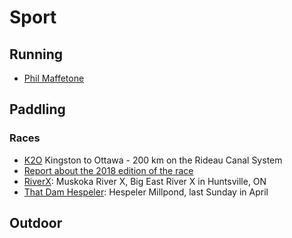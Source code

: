 # Sport

## Running

* [Phil Maffetone]

[Phil Maffetone]: https://philmaffetone.com

## Paddling

### Races

* [K2O] Kingston to Ottawa - 200 km on the Rideau Canal System
* [Report about the 2018 edition of the race](K2O/2018-report.md)
* [RiverX]: Muskoka River X, Big East River X in Huntsville, ON
* [That Dam Hespeler]: Hespeler Millpond, last Sunday in April

[K2O]: http://kingston2ottawa.ca
[RiverX]: http://muskokariverx.com
[That Dam Hespeler]: http://damhespeler.com

## Outdoor
